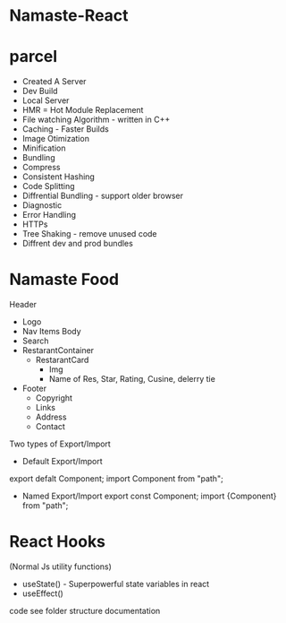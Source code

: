 # Namaste-React

# parcel 
- Created A Server
- Dev Build
- Local Server
- HMR = Hot Module Replacement
- File watching Algorithm - written in C++
- Caching - Faster Builds
- Image Otimization
- Minification
- Bundling
- Compress
- Consistent Hashing
- Code Splitting
- Diffrential Bundling - support older browser
- Diagnostic
- Error Handling
- HTTPs
- Tree Shaking - remove unused code 
- Diffrent dev and prod bundles

# Namaste Food
Header
- Logo
- Nav Items
Body
- Search
- RestarantContainer
  - RestarantCard
    - Img
    - Name of Res, Star, Rating, Cusine, delerry tie
- Footer
  - Copyright
  - Links
  - Address
  - Contact


Two types of Export/Import
- Default Export/Import

export defalt Component;
import Component from "path";

- Named Export/Import
export const Component;
import {Component} from "path";

# React Hooks
(Normal Js utility functions)
- useState() - Superpowerful state variables in react
- useEffect()


code see
folder structure
documentation